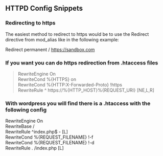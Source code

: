 ## HTTPD Config Snippets

### Redirecting to https
The easiest method to redirect to https would be to use the Redirect directive from mod_alias like in the following example:

Redirect permanent / https://sandbox.com

### If you want you can do https redirection from .htaccess files
>RewriteEngine On  
RewriteCond %{HTTPS} on  
RewriteCond %{HTTP:X-Forwarded-Proto} !https  
RewriteRule ^ https://%{HTTP_HOST}%{REQUEST_URI} [NE,L,R]


### With wordpress you will find there is a .htaccess with the following config

><IfModule mod_rewrite.c>  
RewriteEngine On  
RewriteBase /  
RewriteRule ^index\.php$ - [L]  
RewriteCond %{REQUEST_FILENAME} !-f  
RewriteCond %{REQUEST_FILENAME} !-d  
RewriteRule . /index.php [L]  
</IfModule>  



